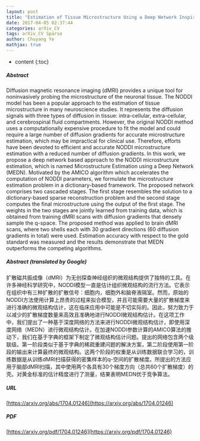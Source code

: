 ```yaml
---
layout: post
title: "Estimation of Tissue Microstructure Using a Deep Network Inspired by a Sparse Reconstruction Framework"
date: 2017-04-05 02:37:44
categories: arXiv_CV
tags: arXiv_CV Sparse
author: Chuyang Ye
mathjax: true
---
```


* content
{:toc}

##### Abstract
Diffusion magnetic resonance imaging (dMRI) provides a unique tool for noninvasively probing the microstructure of the neuronal tissue. The NODDI model has been a popular approach to the estimation of tissue microstructure in many neuroscience studies. It represents the diffusion signals with three types of diffusion in tissue: intra-cellular, extra-cellular, and cerebrospinal fluid compartments. However, the original NODDI method uses a computationally expensive procedure to fit the model and could require a large number of diffusion gradients for accurate microstructure estimation, which may be impractical for clinical use. Therefore, efforts have been devoted to efficient and accurate NODDI microstructure estimation with a reduced number of diffusion gradients. In this work, we propose a deep network based approach to the NODDI microstructure estimation, which is named Microstructure Estimation using a Deep Network (MEDN). Motivated by the AMICO algorithm which accelerates the computation of NODDI parameters, we formulate the microstructure estimation problem in a dictionary-based framework. The proposed network comprises two cascaded stages. The first stage resembles the solution to a dictionary-based sparse reconstruction problem and the second stage computes the final microstructure using the output of the first stage. The weights in the two stages are jointly learned from training data, which is obtained from training dMRI scans with diffusion gradients that densely sample the q-space. The proposed method was applied to brain dMRI scans, where two shells each with 30 gradient directions (60 diffusion gradients in total) were used. Estimation accuracy with respect to the gold standard was measured and the results demonstrate that MEDN outperforms the competing algorithms.

##### Abstract (translated by Google)
扩散磁共振成像（dMRI）为无创探查神经组织的微观结构提供了独特的工具。在许多神经科学研究中，NODDI模型一直是估计组织微观结构的流行方法。它表示在组织中有三种扩散的扩散信号：细胞内，细胞外和脑脊液隔室。然而，原始的NODDI方法使用计算上昂贵的过程来拟合模型，并且可能需要大量的扩散梯度来进行准确的微观结构估计，这在临床应用中可能是不切实际的。因此，努力致力于以减少的扩散梯度数量来高效且准确地进行NODDI微观结构估计。在这项工作中，我们提出了一种基于深度网络的方法来进行NODDI微观结构估计，即使用深度网络（MEDN）进行微观结构估计。在加速NODDI参数计算的AMICO算法的推动下，我们在基于字典的框架下制定了微观结构估计问题。提出的网络包含两个级联级。第一阶段类似于基于字典的稀疏重建问题的解决方案，第二阶段使用第一阶段的输出来计算最终的微观结构。这两个阶段的权重是从训练数据联合学习的，训练数据是从训练dMRI扫描获得的密集样本的q-空间的扩散梯度。所提出的方法应用于脑部dMRI扫描，其中使用两个各具有30个梯度方向（总共60个扩散梯度）的壳。对黄金标准的估计精度进行了测量，结果表明MEDN优于竞争算法。

##### URL
[https://arxiv.org/abs/1704.01246](https://arxiv.org/abs/1704.01246)

##### PDF
[https://arxiv.org/pdf/1704.01246](https://arxiv.org/pdf/1704.01246)

